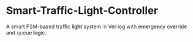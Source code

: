 # Smart-Traffic-Light-Controller
A smart FSM-based traffic light system in Verilog with emergency override and queue logic.
